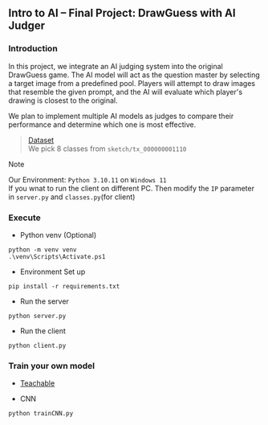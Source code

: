 ## Intro to AI – Final Project: DrawGuess with AI Judger

### Introduction

In this project, we integrate an AI judging system into the original DrawGuess game. The AI model will act as the question master by selecting a target image from a predefined pool. Players will attempt to draw images that resemble the given prompt, and the AI will evaluate which player's drawing is closest to the original.

We plan to implement multiple AI models as judges to compare their performance and determine which one is most effective.

> [Dataset](https://www.kaggle.com/datasets/ankitsheoran23/sketch-to-image)  
> We pick 8 classes from `sketch/tx_000000001110`


> [!NOTE]  
> Our Environment: `Python 3.10.11` on `Windows 11`   
> If you wnat to run the client on different PC. Then modify the `IP` parameter in `server.py` and `classes.py`(for client)

### Execute

- Python venv (Optional)
```shell
python -m venv venv
.\venv\Scripts\Activate.ps1
```

- Environment Set up
```shell
pip install -r requirements.txt
```

- Run the server
```shell
python server.py
```

- Run the client
```shell
python client.py
```

### Train your own model

- [Teachable](https://teachablemachine.withgoogle.com/train)

- CNN
```shell
python trainCNN.py
```